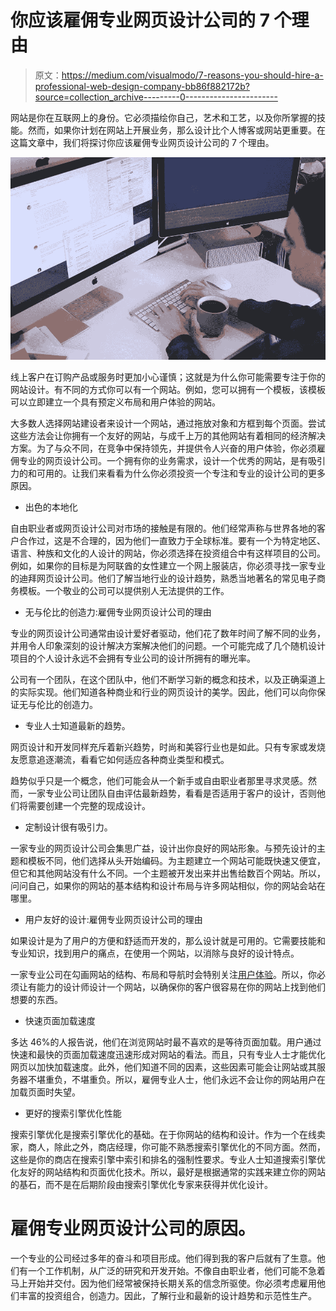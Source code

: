 # 你应该雇佣专业网页设计公司的 7 个理由

> 原文：<https://medium.com/visualmodo/7-reasons-you-should-hire-a-professional-web-design-company-bb86f882172b?source=collection_archive---------0----------------------->

网站是你在互联网上的身份。它必须描绘你自己，艺术和工艺，以及你所掌握的技能。然而，如果你计划在网站上开展业务，那么设计比个人博客或网站更重要。在这篇文章中，我们将探讨你应该雇佣专业网页设计公司的 7 个理由。

![](img/ab19f31b92af5ee222f1798909f89979.png)

线上客户在订购产品或服务时更加小心谨慎；这就是为什么你可能需要专注于你的网站设计。有不同的方式你可以有一个网站。例如，您可以拥有一个模板，该模板可以立即建立一个具有预定义布局和用户体验的网站。

大多数人选择网站建设者来设计一个网站，通过拖放对象和方框到每个页面。尝试这些方法会让你拥有一个友好的网站，与成千上万的其他网站有着相同的经济解决方案。为了与众不同，在竞争中保持领先，并提供令人兴奋的用户体验，你必须雇佣专业的网页设计公司。一个拥有你的业务需求，设计一个优秀的网站，是有吸引力的和可用的。让我们来看看为什么你必须投资一个专注和专业的设计公司的更多原因。

*   出色的本地化

自由职业者或网页设计公司对市场的接触是有限的。他们经常声称与世界各地的客户合作过，这是不合理的，因为他们一直致力于全球标准。要有一个为特定地区、语言、种族和文化的人设计的网站，你必须选择在投资组合中有这样项目的公司。例如，如果你的目标是为阿联酋的女性建立一个网上服装店，你必须寻找一家专业的迪拜网页设计公司。他们了解当地行业的设计趋势，熟悉当地著名的常见电子商务模板。一个敬业的公司可以提供别人无法提供的工作。

*   无与伦比的创造力:雇佣专业网页设计公司的理由

专业的网页设计公司通常由设计爱好者驱动，他们花了数年时间了解不同的业务，并用令人印象深刻的设计解决方案解决他们的问题。一个可能完成了几个随机设计项目的个人设计永远不会拥有专业公司的设计所拥有的曝光率。

公司有一个团队，在这个团队中，他们不断学习新的概念和技术，以及正确渠道上的实际实现。他们知道各种商业和行业的网页设计的美学。因此，他们可以向你保证无与伦比的创造力。

*   专业人士知道最新的趋势。

网页设计和开发同样充斥着新兴趋势，时尚和美容行业也是如此。只有专家或发烧友愿意追逐潮流，看看它如何适应各种商业类型和模式。

趋势似乎只是一个概念，他们可能会从一个新手或自由职业者那里寻求灵感。然而，一家专业公司让团队自由评估最新趋势，看看是否适用于客户的设计，否则他们将需要创建一个完整的现成设计。

*   定制设计很有吸引力。

一家专业的网页设计公司会集思广益，设计出你良好的网站形象。与预先设计的主题和模板不同，他们选择从头开始编码。为主题建立一个网站可能既快速又便宜，但它和其他网站没有什么不同。一个主题被开发出来并出售给数百个网站。所以，问问自己，如果你的网站的基本结构和设计布局与许多网站相似，你的网站会站在哪里。

*   用户友好的设计:雇佣专业网页设计公司的理由

如果设计是为了用户的方便和舒适而开发的，那么设计就是可用的。它需要技能和专业知识，找到用户的痛点，在使用一个网站，以消除与良好的设计特点。

一家专业公司在勾画网站的结构、布局和导航时会特别关注[用户体验](https://visualmodo.com/improve-online-presence/)。所以，你必须让有能力的设计师设计一个网站，以确保你的客户很容易在你的网站上找到他们想要的东西。

*   快速页面加载速度

多达 46%的人报告说，他们在浏览网站时最不喜欢的是等待页面加载。用户通过快速和最快的页面加载速度迅速形成对网站的看法。而且，只有专业人士才能优化网页以加快加载速度。此外，他们知道不同的因素，这些因素可能会让网站或其服务器不堪重负，不堪重负。所以，雇佣专业人士，他们永远不会让你的网站用户在加载页面时失望。

*   更好的搜索引擎优化性能

搜索引擎优化是搜索引擎优化的基础。在于你网站的结构和设计。作为一个在线卖家，商人，除此之外，商店经理，你可能不熟悉搜索引擎优化的不同方面。然而，这些是你的商店在搜索引擎中索引和排名的强制性要求。专业人士知道搜索引擎优化友好的网站结构和页面优化技术。所以，最好是根据通常的实践来建立你的网站的基石，而不是在后期阶段由搜索引擎优化专家来获得并优化设计。

# 雇佣专业网页设计公司的原因。

一个专业的公司经过多年的奋斗和项目形成。他们得到我的客户后就有了生意。他们有一个工作机制，从广泛的研究和开发开始。不像自由职业者，他们可能不急着马上开始并交付。因为他们经常被保持长期关系的信念所驱使。你必须考虑雇用他们丰富的投资组合，创造力。因此，了解行业和最新的设计趋势和示范性生产。